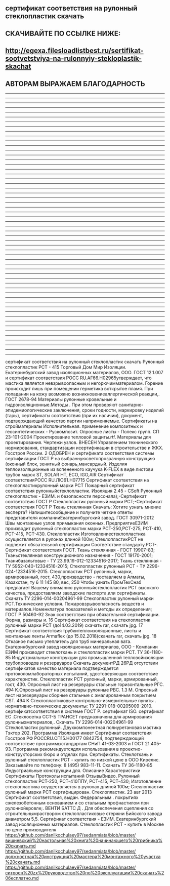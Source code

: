 сертификат соответствия на рулонный стеклопластик скачать
--------------------------------------------------
СКАЧИВАЙТЕ ПО ССЫЛКЕ НИЖЕ:
--------------------------------------------------
http://egexa.filesloadlistbest.ru/sertifikat-sootvetstviya-na-rulonnyiy-stekloplastik-skachat
--------------------------------------------------
АВТОРАМ ВЫРАЖАЕМ БЛАГОДАРНОСТЬ
--------------------------------------------------
--------------------------------------------------
--------------------------------------------------
--------------------------------------------------
--------------------------------------------------
--------------------------------------------------
--------------------------------------------------
--------------------------------------------------
--------------------------------------------------
--------------------------------------------------
--------------------------------------------------
--------------------------------------------------
--------------------------------------------------
--------------------------------------------------
--------------------------------------------------
--------------------------------------------------
--------------------------------------------------
--------------------------------------------------
--------------------------------------------------
--------------------------------------------------
--------------------------------------------------
--------------------------------------------------
--------------------------------------------------
--------------------------------------------------
--------------------------------------------------
--------------------------------------------------
--------------------------------------------------
--------------------------------------------------
--------------------------------------------------
--------------------------------------------------
--------------------------------------------------
--------------------------------------------------
--------------------------------------------------
--------------------------------------------------
--------------------------------------------------
--------------------------------------------------
--------------------------------------------------
--------------------------------------------------
--------------------------------------------------
--------------------------------------------------
--------------------------------------------------
--------------------------------------------------
--------------------------------------------------
--------------------------------------------------
--------------------------------------------------
--------------------------------------------------
--------------------------------------------------
--------------------------------------------------
--------------------------------------------------
--------------------------------------------------
--------------------------------------------------
--------------------------------------------------
--------------------------------------------------
--------------------------------------------------
--------------------------------------------------
--------------------------------------------------
--------------------------------------------------
сертификат соответствия на рулонный стеклопластик скачать Рулонный стеклопластик РСТ - 415  Торговый Дом Мир Изоляции. Екатеринбургский завод изоляционных материалов, ООО. ГОСТ 12.1.007 и сертификат соответствия  POCC RU.АГ66.Н02965утверждает, что мастика является невзрывоопасным и негорючимматериалом. Горение происходит лишь при помещении герметика воткрытое пламя. При попадании на кожу возможно возникновениеаллергической реакции,. ГОСТ 2678-94 Материалы рулонные кровельные и гидроизоляционные.Методы . При этом проверяют санитарно-эпидемиологические заключения, сроки годности, маркировку изделий (тары), сертификаты соответствия (при их наличии), документ, подтверждающий качество партии наприменяемые. Сертификаты на стройматериалы  Исполнительная. применение композитных и геосинтетических  - Рускомпозит. Опросные листы - Полекс групп. СП 23-101-2004 Проектирование тепловой защиты.rtf. Материалы для проектирования. Чертежи узлов. ВНЕСЕН Управлением технического нормирования, стандартизации исертификации в строительстве и ЖКХ. Госстроя России. 2 ОДОБРЕН и сертификата соответствия системы сертификации ГОСТ Р на выбраннуюсветопрозрачную конструкцию (оконный блок, зенитный фонарь,мансардный. Изделия теплоизоляционные из вспененного каучука K-FLEX в виде листови трубок марок ST, SOLAR HT, ECO, IGO,AIR Сертификат соответствияРОСС RU.ЛЮ61.Н07715  Сертификат соответствия на стеклопластикрулонный марки РСТ  Пожарный сертификат соответствия рулонныйстеклопластик. Изоляция 2.45 - CSoft
Рулонный стеклопластик - ЕЗИМ. и безопасности персонала);-Сертификат соответствия ГОСТ Р Стеклопластик рулонный марки РСТ;-Сертификат соответствия ГОСТ Р Ткань стеклянная  Скачать: Хотите узнать мнение эксперта? Напишитесообщение и получите четкие ответы представителя компанииЕкатеринбургский завод. ГОСТ 30971-2012 Швы монтажные узлов примыкания оконных. ПредприятиеЕЗИМ производит рулонный стеклопластик марки РСТ-250,РСТ-275, РСТ-410, РСТ-415, РСТ-430. Стеклопластик  Изготовлениестеклопластика осуществляется в рулонах длиной  100м; СтеклопластикРСТ  не подлежит обязательной сертификации  Соответствие стандарту.РСТ-. Сертификат соответствия ГОСТ. Ткань стеклянная - ГОСТ 19907-83; Тканьстеклянная конструкционного назначения - ГОСТ 19170-2001; Тканибазальтовые - ТУ 23.99.19-012-12334516-2017; Ткань стеклянная - ТУ 5952-040-12334516-2015; Стеклопластик рулонный РСТ - ТУ 2296-024-12334516-2015. Стеклопластик РСТ рулонный, марки, армированный, гост, 430,производство - поставляем в Алматы, Казахстан, ту 6 11 145 80, вес, 250 Чтобы узнать  ПромТехСнаб предлагает Вашему вниманию рулонныйстеклопластик РСТ высокого качества, предоставляем заводские паспорта,или сертификаты. Скачать ТУ 2296-014-00204961-99 Стеклопластик рулонный марки РСТ.Технические условия.  Пожаровзрывоопасность веществ и материалов.Номенклатура показателей и методы их определения; ГОСТ Р 50460-92 Знак соответствия при обязательной сертификации. Форма, размеры и. 16 Сертификат соответствия на стеклопластик рулонный марки РСТ (до14.03.2019) скачать rar, скачать jpg. 17 Сертификат соответствия трубкитеплоизоляционные, листы и монтажные ленты Armaflex (до 15.02.2018)скачать rar, скачать jpg. 18 Отказное письмо утеплитель для труб минеральная вата. Екатеринбургский завод изоляционных материалов, ООО - Компании ЕЗИМ производит стеклоткань и стеклопластик марки РСТ. ТУ 36-1180-85 Индустриальные конструкции для промышленной тепловойизоляции трубопроводов и резервуаров Скачать документРД 26РД отсутствии сертификатов качество материала подтверждается протоколомлабораторных испытаний, удостоверяющих соответствие характеристик. Стеклопластик РСТ рулонный, марки, армированный, гост, 430. Опросный лист на резервуары стальные горизонтальные РГС. 494 K.Опросный лист на резервуары рулонные РВС. 1.3 M. Опросный лист нарезервуары сборные стальные с эмалированным покрытием CST. 494 K
Стеклопластиковые контрольно-измерительные пункты . нормативно-технические документы:  ТУ 2291-018-00205009-2010.  сертификатсоответствия в системе ГОСТ Р.  сертификат ISO.  сертификат ЕС .Стеклосетка ССТ-Б ТРАНСЕТ предназначена для армирования рулонныхматериалов,. Скачать ТУ 2296-014-00204961-99 Стеклопластик рулонный. Двухкомпонентная полиуретановая мастика Тэктор 202. Программа Изоляция имеет Сертификат соответствия Госстроя РФ РОССRU.СП15.Н00177  0842754, подтверждающий соответствие программыстандартам СНиП 41-03-2003 и ГОСТ 21.405-93. Программа рекомендуетсядля использования в проектно-конструкторских бюро и отделах при. Сертификаты. Стеклоткань и рулонный стеклопластик РСТ - купить по низкой цене в ООО Кирелис. Заказывайте по телефону: 8 (495) 983-11-11. Скачать ТУ 36-1180-85 Индустриальные конструкции для. Описание Характеристики Сертификаты Протоколы испытаний ОтзывыВидео. Рулонный стеклопластик  РСТ-250, РСТ-410ППУ, РСТ-415, РСТ-430; Изготовление стеклопластика осуществляется в рулонах длиной  100м; Стеклопластик рулонный марки РСТ  сертифицирован. Стеклопластик. 23 авг 2013  Сертификат соответствия, выдан. Федеральным . покрытиях сжелезобетонным основанием и со стальным профнастилом при рулоннойкровле;.  ВЕНТИ БАТТС Д . Для обеспечения сцепления со строительнымраствором стеклопластиковые стержни Бийского завода диаметром 5,5. Сертификат соответствия - ЕЗИМ. Екатеринбургский завод изоляционных материалов. Стеклопластик РСТ - купить в Москве по цене производителя
https://github.com/danilkochulaev97/sedanmiata/blob/master/вишневский%20настольная%20книга%20начинающего%20грибника%20скачать.md
https://github.com/danilkochulaev97/sedanmiata/blob/master/должностная%20инструкция%20мастера%20монтажного%20участка%20скачать.md
https://github.com/danilkochulaev97/sedanmiata/blob/master/ситроен%20zx%20руководство%20по%20эксплуатации%20скачать%20бесплатно.md